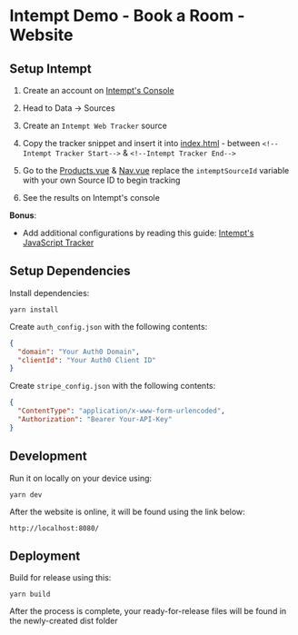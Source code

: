 # Intempt Demo - Book a Room - Website

## Setup Intempt

1. Create an account on [Intempt's Console](https://app.intempt.com/)

2. Head to Data -> Sources

3. Create an ```Intempt Web Tracker``` source

4. Copy the tracker snippet and insert it into [index.html](/public/index.html) - between `<!--Intempt Tracker Start-->` & `<!--Intempt Tracker End-->`

5. Go to the [Products.vue](/src/components/Products.vue) & [Nav.vue](/src/components/partials/Nav.vue) replace the `intemptSourceId` variable with your own Source ID to begin tracking

6. See the results on Intempt's console

**Bonus**:

* Add additional configurations by reading this guide: [Intempt's JavaScript Tracker](https://github.com/intempt/intempt-intemptjs)

## Setup Dependencies

Install dependencies:
```
yarn install
```

Create `auth_config.json` with the following contents:
```json
{
  "domain": "Your Auth0 Domain",
  "clientId": "Your Auth0 Client ID"
}
```

Create `stripe_config.json` with the following contents:
```json
{
  "ContentType": "application/x-www-form-urlencoded",
  "Authorization": "Bearer Your-API-Key"
}
```

## Development

Run it on locally on your device using:
```
yarn dev
```

After the website is online, it will be found using the link below:

```
http://localhost:8080/
```

## Deployment

Build for release using this:

```
yarn build
```

After the process is complete, your ready-for-release files will be found in the newly-created dist folder
